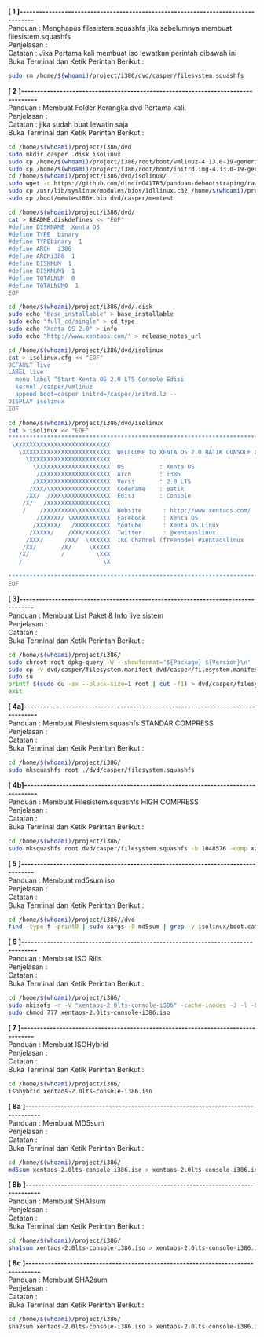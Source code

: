 **[ 1 ]---------------------------------------------------------------------------------**  
Panduan      : Menghapus filesistem.squashfs jika sebelumnya membuat filesistem.squashfs  
Penjelasan   :  
Catatan      : Jika Pertama kali membuat iso lewatkan perintah dibawah ini  
Buka Terminal dan Ketik Perintah Berikut :
```bash
sudo rm /home/$(whoami)/project/i386/dvd/casper/filesystem.squashfs 
```
**[ 2 ]---------------------------------------------------------------------------------**  
Panduan      :   Membuat Folder Kerangka dvd Pertama kali.  
Penjelasan   :  
Catatan      : jika sudah buat lewatin saja  
Buka Terminal dan Ketik Perintah Berikut :  
```bash
cd /home/$(whoami)/project/i386/dvd
sudo mkdir casper .disk isolinux
sudo cp /home/$(whoami)/project/i386/root/boot/vmlinuz-4.13.0-19-generic /home/$(whoami)/project/i386/dvd/casper/vmlinuz
sudo cp /home/$(whoami)/project/i386/root/boot/initrd.img-4.13.0-19-generic /home/$(whoami)/project/i386/dvd/casper/initrd.lz
cd /home/$(whoami)/project/i386/dvd/isolinux/ 
sudo wget -c https://github.com/dindinG41TR3/panduan-debootstraping/raw/master/Indonesia/Modul/isolinux/isolinux.bin
sudo cp /usr/lib/syslinux/modules/bios/Idllinux.c32 /home/$(whoami)/project/i386/dvd/isolinux/
sudo cp /boot/memtest86+.bin dvd/casper/memtest
```

```bash
cd /home/$(whoami)/project/i386/dvd/
cat > README.diskdefines << "EOF"
#define DISKNAME  Xenta OS
#define TYPE  binary
#define TYPEbinary  1
#define ARCH  i386
#define ARCHi386  1
#define DISKNUM  1
#define DISKNUM1  1
#define TOTALNUM  0
#define TOTALNUM0  1
EOF
```
```bash
cd /home/$(whoami)/project/i386/dvd/.disk
sudo echo "base_installable" > base_installable
sudo echo "full_cd/single" > cd_type
sudo echo "Xenta OS 2.0" > info
sudo echo "http://www.xentaos.com/" > release_notes_url
```
```bash
cd /home/$(whoami)/project/i386/dvd/isolinux
cat > isolinux.cfg << "EOF"
DEFAULT live
LABEL live
  menu label ^Start Xenta OS 2.0 LTS Console Edisi
  kernel /casper/vmlinuz
  append boot=casper initrd=/casper/initrd.lz --
DISPLAY isolinux
EOF
```
```bash
cd /home/$(whoami)/project/i386/dvd/isolinux
cat > isolinux << "EOF"
*******************************************************************************
 \XXXXXXXXXXXXXXXXXXXXXXXXXXX  
   \XXXXXXXXXXXXXXXXXXXXXXXXX  WELLCOME TO XENTA OS 2.0 BATIK CONSOLE EDISI
     \XXXXXXXXXXXXXXXXXXXXXXX  
       \XXXXXXXXXXXXXXXXXXXXX  OS          : Xenta OS
        /XXXXXXXXXXXXXXXXXXXX  Arch        : i386
       /XXXXXXXXXXXXXXXXXXXXX  Versi       : 2.0 LTS
      /XXX/\XXXXXXXXXXXXXXXXX  Codename    : Batik
     /XX/  /XXX\XXXXXXXXXXXXX  Edisi       : Console
    /X/   /XXXXXXXXXXXXXXXXXX  
    /    /XXXXXXXXX\XXXXXXXXX  Website      : http://www.xentaos.com/
        /XXXXXX/ \XXXXXXXXXXX  Facebook     : Xenta OS
       /XXXXXX/   /XXXXXXXXXX  Youtube      : Xenta OS Linux
      /XXXXX/    /XXX/XXXXXXX  Twitter      : @xentaoslinux
     /XXX/      /XX/  \XXXXXX  IRC Channel (freenode) #xentaoslinux
    /XX/       /X/     \XXXXX  
   /X/         /         \XXX  
   /                       \X  
                               
*******************************************************************************
EOF
```

**[ 3]---------------------------------------------------------------------------------**  
Panduan      : Membuat List Paket & Info live sistem  
Penjelasan   :  
Catatan      :  
Buka Terminal dan Ketik Perintah Berikut :  
```bash
cd /home/$(whoami)/project/i386/
sudo chroot root dpkg-query -W --showformat='${Package} ${Version}\n' | sudo tee dvd/casper/filesystem.manifest
sudo cp -v dvd/casper/filesystem.manifest dvd/casper/filesystem.manifest-desktop
sudo su
printf $(sudo du -sx --block-size=1 root | cut -f1) > dvd/casper/filesystem.size
exit
```
**[ 4a]---------------------------------------------------------------------------------**  
Panduan      : Membuat Filesistem.squashfs STANDAR COMPRESS  
Penjelasan   :  
Catatan      :  
Buka Terminal dan Ketik Perintah Berikut : 
```bash
cd /home/$(whoami)/project/i386/
sudo mksquashfs root ./dvd/casper/filesystem.squashfs
```

**[ 4b]---------------------------------------------------------------------------------**  
Panduan      : Membuat Filesistem.squashfs HIGH COMPRESS  
Penjelasan   :  
Catatan      :  
Buka Terminal dan Ketik Perintah Berikut :  
```bash
cd /home/$(whoami)/project/i386/
sudo mksquashfs root dvd/casper/filesystem.squashfs -b 1048576 -comp xz -Xdict-size 100%
```

**[ 5 ]---------------------------------------------------------------------------------**  
Panduan      : Membuat md5sum iso  
Penjelasan   :  
Catatan      :  
Buka Terminal dan Ketik Perintah Berikut :  
```bash
cd /home/$(whoami)/project/i386//dvd
find -type f -print0 | sudo xargs -0 md5sum | grep -v isolinux/boot.cat | sudo tee MD5SUMS
```
**[ 6 ]---------------------------------------------------------------------------------**  
Panduan      : Membuat ISO Rilis  
Penjelasan   :  
Catatan      :  
Buka Terminal dan Ketik Perintah Berikut :  
```bash
cd /home/$(whoami)/project/i386/ 
sudo mkisofs -r -V "xentaos-2.0lts-console-i386" -cache-inodes -J -l -b isolinux/isolinux.bin -c isolinux/boot.cat -no-emul-boot -boot-load-size 4 -boot-info-table -o ./xentaos-2.0lts-console-i386.iso dvd
sudo chmod 777 xentaos-2.0lts-console-i386.iso
```

**[ 7 ]---------------------------------------------------------------------------------**  
Panduan      :  Membuat ISOHybrid  
Penjelasan   :  
Catatan      :  
Buka Terminal dan Ketik Perintah Berikut :  
```bash
cd /home/$(whoami)/project/i386/
isohybrid xentaos-2.0lts-console-i386.iso
```
**[ 8a ]---------------------------------------------------------------------------------**  
Panduan      : Membuat MD5sum  
Penjelasan   :  
Catatan      :  
Buka Terminal dan Ketik Perintah Berikut :  
```bash
cd /home/$(whoami)/project/i386/
md5sum xentaos-2.0lts-console-i386.iso > xentaos-2.0lts-console-i386.iso.md5sum
```

**[ 8b ]---------------------------------------------------------------------------------**  
Panduan      : Membuat SHA1sum  
Penjelasan   :  
Catatan      :  
Buka Terminal dan Ketik Perintah Berikut :  
```bash
cd /home/$(whoami)/project/i386/
sha1sum xentaos-2.0lts-console-i386.iso > xentaos-2.0lts-console-i386.iso.sha1sum
```
**[ 8c ]---------------------------------------------------------------------------------**  
Panduan      : Membuat SHA2sum  
Penjelasan   :  
Catatan      :  
Buka Terminal dan Ketik Perintah Berikut :  
```bash
cd /home/$(whoami)/project/i386/
sha2sum xentaos-2.0lts-console-i386.iso > xentaos-2.0lts-console-i386.iso.sha2sum
```
